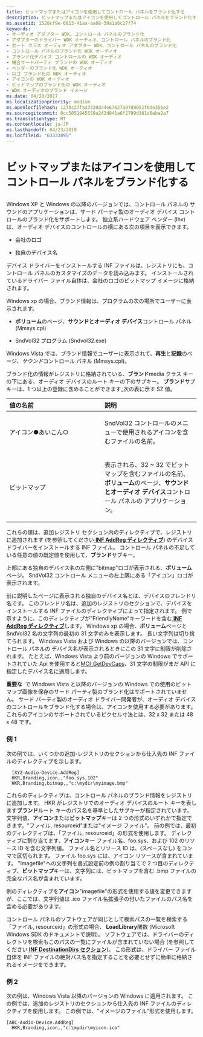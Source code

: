 ```yaml
---
title: ビットマップまたはアイコンを使用してコントロール パネルをブランド化する
description: ビットマップまたはアイコンを使用してコントロール パネルをブランド化する
ms.assetid: 1520cf9e-6813-41aa-aa88-39a1a6c27f74
keywords:
- オーディオ アダプター WDK、コントロール パネルのブランド化
- アダプターのドライバー WDK オーディオ、コントロール パネルのブランド化
- ポート クラス オーディオ アダプター WDK、コントロール パネルのブランド化
- コントロール パネルのブランド化 WDK オーディオ
- ブランド化デバイス コントロールの WDK オーディオ
- 場合サードパーティ ブランドの WDK オーディオ
- ベンダーのブランド化 WDK オーディオ
- ロゴ ブランド化の WDK オーディオ
- アイコンの WDK オーディオ
- ビットマップのブランド化の WDK オーディオ
- WDK オーディオのブランド イメージ
ms.date: 04/20/2017
ms.localizationpriority: medium
ms.openlocfilehash: 1270c27fa33320da4e67627a07d9051f0de356e2
ms.sourcegitcommit: 0cc5051945559a242d941a6f2799d161d8eba2a7
ms.translationtype: MT
ms.contentlocale: ja-JP
ms.lasthandoff: 04/23/2019
ms.locfileid: "63333895"
---
```

# <a name="branding-control-panel-with-bitmaps-or-icons"></a>ビットマップまたはアイコンを使用してコントロール パネルをブランド化する


## <span id="control_panel_branding_by_vendors"></span><span id="CONTROL_PANEL_BRANDING_BY_VENDORS"></span>


Windows XP と Windows の以降のバージョンでは、コントロール パネルの サウンドのアプリケーションは、サード パーティ製のオーディオ デバイス コントロールのブランド化をサポートします。 独立系ハードウェア ベンダー (Ihv) は、オーディオ デバイスのコントロールの横にある次の項目を表示できます。

-   会社のロゴ

-   独自のデバイス名

デバイス ドライバーをインストールする INF ファイルは、レジストリにも、コントロール パネルのカスタマイズのデータを読み込みます。 インストールされているドライバー ファイル自体は、会社のロゴのビットマップ イメージに格納されます。

Windows xp の場合、ブランド情報は、プログラムの次の場所でユーザーに表示されます。

-   **ボリューム**のページ、**サウンドとオーディオ デバイス**コントロール パネル (Mmsys.cpl)

-   SndVol32 プログラム (Sndvol32.exe)

Windows Vista では、ブランド情報でユーザーに表示されて、**再生**と**記録**のページ、*サウンド*コントロール パネル (Mmsys.cpl)。

ブランド化の情報がレジストリに格納されている、**ブランド**media クラス キーの下にある、オーディオ デバイスのルート キーの下のサブキー。 **ブランド**サブキーは、1 つ以上の登録に含めることができます\_次の表に示す SZ 値。

<table>
<colgroup>
<col width="50%" />
<col width="50%" />
</colgroup>
<thead>
<tr class="header">
<th align="left">値の名前</th>
<th align="left">説明</th>
</tr>
</thead>
<tbody>
<tr class="odd">
<td align="left"><p>アイコン●あいこん○</p></td>
<td align="left"><p>SndVol32 コントロールのメニューで使用されるアイコンを含むファイルの名前。</p></td>
</tr>
<tr class="even">
<td align="left"><p>ビットマップ</p></td>
<td align="left"><p>表示される、32 ~ 32 でビットマップを含むファイルの名前、<strong>ボリューム</strong>のページ、<strong>サウンドとオーディオ デバイス</strong>コントロール パネルの アプリケーション。</p></td>
</tr>
</tbody>
</table>

 

これらの値は、追加レジストリ セクション内のディレクティブで、レジストリに追加されます (を参照してください[ **INF AddReg ディレクティブ**](https://msdn.microsoft.com/library/windows/hardware/ff546320)) のデバイス ドライバーをインストールする INF ファイル。 コントロール パネルの不足している任意の値の既定値を使用して、**ブランド**サブキー。

上部にある独自のデバイス名の左側に"bitmap"ロゴが表示される、**ボリューム**ページ。 SndVol32 コントロール メニューの左上隅にある「アイコン」ロゴが表示されます。

前に説明したページに表示される独自のデバイス名とは、デバイスのフレンドリ名です。 このフレンドリ名は、追加のレジストリのセクションで、デバイスをインストールする INF ファイルのディレクティブによって指定されます。 例で示すように、このディレクティブが"FriendlyName"キーワードを含む[ **INF AddReg ディレクティブ**](https://msdn.microsoft.com/library/windows/hardware/ff546320)します。 Windows xp の場合、**ボリューム**ページと SndVol32 名の文字列の最初の 31 文字のみを表示します。 長い文字列は切り捨てられます。 Windows Vista および Windows の以降のバージョンでは、コントロール パネルの デバイス名が表示されるときにこの 31 文字に制限が削除されます。 たとえば、Windows Vista より前のバージョンの Windows でサポートされていた Api を使用すると[MCI\_GetDevCaps](https://go.microsoft.com/fwlink/p/?linkid=149692)、31 文字の制限がまだ API に指定したデバイス名に適用します。

**重要な**  で Windows Vista と以降のバージョンの Windows での使用のビットマップ画像を保存のサード パーティ製のブランド化はサポートされていません。 サード パーティ製のオーディオ ドライバー開発者が、オーディオ デバイスのコントロールをブランド化する場合は、アイコンを使用する必要があります。 これらのアイコンのサポートされているピクセル寸法とは、32 x 32 または 48 x 48 です。

 

### <a name="span-idexample1spanspan-idexample1spanspan-idexample1spanexample-1"></a><span id="Example_1"></span><span id="example_1"></span><span id="EXAMPLE_1"></span>例 1

次の例では、いくつかの追加-レジストリのセクションから仕入先の INF ファイルのディレクティブを示します。

```inf
  [XYZ-Audio-Device.AddReg]
  HKR,Branding,icon,,"foo.sys,102"
  HKR,Branding,bitmap,,"c:\mydir\myimage.bmp"
```

これらのディレクティブは、コントロール パネルのブランド情報をレジストリに追加します。 HKR がレジストリでのオーディオ デバイスのルート キーを表します**ブランド**ルート キーのパス名を基準としたサブキーが指定されています。 文字列値、**アイコン**または**ビットマップ**キーは 2 つの形式のいずれかで指定できます。"ファイル, resourceid"または"イメージ ファイル"。 前の例では、最初のディレクティブは、「ファイル, resourceid」の形式を使用します。 ディレクティブに割り当てます、**アイコン**キー ファイル名、foo.sys、および 102 のリソース ID を含む文字列値。 ファイル名とリソース ID は、(スペースなし) をコンマで区切られます。 ファイル foo.sys には、アイコン リソースが含まれています。 "Imagefile"への文字列を書式設定前の例の割り当てで 2 つ目のディレクティブ、**ビットマップ**キーは、文字列には、ビットマップを含む .bmp ファイルの完全なパス名が含まれています。

例のディレクティブを**アイコン**"imagefile"の形式を使用する値を変更できますが、ここでは、文字列値は .ico ファイル名拡張子の付いたファイルのパス名を含める必要があります。

コントロール パネルのソフトウェアが同じとして検索パスの一覧を検索する「ファイル, resourceid」の形式の場合、 **LoadLibrary**関数 (Microsoft Windows SDK のドキュメントで説明)。 ソフトウェアでは、ドライバーのディレクトリを検索もこのパスの一覧にファイルが含まれていない場合 (を参照してください[ **INF DestinationDirs セクション**](https://msdn.microsoft.com/library/windows/hardware/ff547383))。 この形式は、ドライバー ファイル自体を INF ファイルの絶対パス名を指定することを必要とせずに簡単に格納されるイメージをできます。

### <a name="span-idexample2spanspan-idexample2span-example-2"></a><span id="example_2"></span><span id="EXAMPLE_2"></span> 例 2

次の例は、Windows Vista 以降のバージョンの Windows に適用されます。 この例では、追加のレジストリのセクションから仕入先の INF ファイルのディレクティブを使用します。 この例では、"イメージのファイル"形式を使用します。

```inf
[ABC-Audio-Device.AddReg]
  HKR,Branding,icon,,"c:\mydir\myicon.ico"
```

 

 




